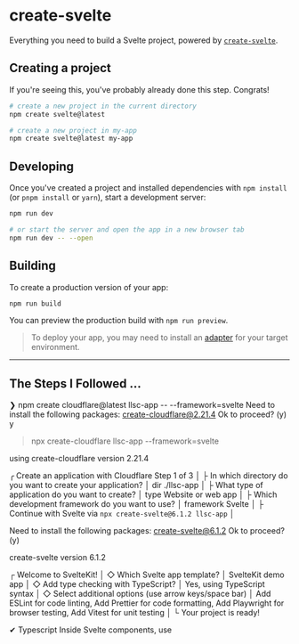 # create-svelte

Everything you need to build a Svelte project, powered by [`create-svelte`](https://github.com/sveltejs/kit/tree/main/packages/create-svelte).

## Creating a project

If you're seeing this, you've probably already done this step. Congrats!

```bash
# create a new project in the current directory
npm create svelte@latest

# create a new project in my-app
npm create svelte@latest my-app
```

## Developing

Once you've created a project and installed dependencies with `npm install` (or `pnpm install` or `yarn`), start a development server:

```bash
npm run dev

# or start the server and open the app in a new browser tab
npm run dev -- --open
```

## Building

To create a production version of your app:

```bash
npm run build
```

You can preview the production build with `npm run preview`.

> To deploy your app, you may need to install an [adapter](https://kit.svelte.dev/docs/adapters) for your target environment.


--- 
## The Steps I Followed ...

❯ npm create cloudflare@latest llsc-app -- --framework=svelte
Need to install the following packages:
create-cloudflare@2.21.4
Ok to proceed? (y) y


> npx
> create-cloudflare llsc-app --framework=svelte


using create-cloudflare version 2.21.4

╭ Create an application with Cloudflare Step 1 of 3
│
├ In which directory do you want to create your application?
│ dir ./llsc-app
│
├ What type of application do you want to create?
│ type Website or web app
│
├ Which development framework do you want to use?
│ framework Svelte
│
├ Continue with Svelte via `npx create-svelte@6.1.2 llsc-app`
│

Need to install the following packages:
create-svelte@6.1.2
Ok to proceed? (y)


create-svelte version 6.1.2

┌  Welcome to SvelteKit!
│
◇  Which Svelte app template?
│  SvelteKit demo app
│
◇  Add type checking with TypeScript?
│  Yes, using TypeScript syntax
│
◇  Select additional options (use arrow keys/space bar)
│  Add ESLint for code linting, Add Prettier for code formatting, Add Playwright for browser testing, Add Vitest for unit testing
│
└  Your project is ready!

✔ Typescript
Inside Svelte components, use <script lang="ts">

✔ ESLint
https://github.com/sveltejs/eslint-plugin-svelte

✔ Prettier
https://prettier.io/docs/en/options.html
https://github.com/sveltejs/prettier-plugin-svelte#options

✔ Playwright
https://playwright.dev

✔ Vitest
https://vitest.dev

Install community-maintained integrations:
https://github.com/svelte-add/svelte-add

Next steps:
1: cd llsc-app
2: npm install
3: git init && git add -A && git commit -m "Initial commit" (optional)
4: npm run dev -- --open

To close the dev server, hit Ctrl-C

Stuck? Visit us at https://svelte.dev/chat

├ Copying template files
│ files copied to project directory
│
├ Installing dependencies
│ installed via `npm install`
│
╰ Application created

╭ Configuring your application for Cloudflare Step 2 of 3
│
├ Installing wrangler A command line tool for building Cloudflare Workers
│ installed via `npm install wrangler --save-dev`
│
├ Installing @cloudflare/workers-types
│ installed via npm
│
├ Adding latest types to `tsconfig.json`
│ added @cloudflare/workers-types/2023-07-01
│
├ Retrieving current workerd compatibility date
│ compatibility date 2024-05-29
│
├ Adding the Cloudflare Pages adapter
│ installed @sveltejs/adapter-cloudflare
│
├ Changing adapter in svelte.config.js
│
├ Updating global type definitions in app.d.ts
│
├ Adding Wrangler files to the .gitignore file
│ updated .gitignore file
│
├ Updating `package.json` scripts
│ updated `package.json`
│
├ Do you want to use git for version control?
│ yes git
│
├ Initializing git repo
│ initialized git
│
├ Committing new files
│ git commit
│
╰ Application configured

╭ Deploy with Cloudflare Step 3 of 3
│
├ Do you want to deploy your application?
│ yes deploy via `npm run deploy`
│
├ npx wrangler whoami
│  ⛅️ wrangler 3.58.0
-------------------
Getting User settings...

✘ [ERROR] Not logged in.


🪵  Logs were written to "/Users/ortons/.wrangler/logs/wrangler-2024-06-03_11-18-24_790.log"

│
├ Logging into Cloudflare checking authentication status
│ not logged in
│
├ Logging into Cloudflare This will open a browser window
│ allowed via `wrangler login`
│
├ Selecting Cloudflare account retrieving accounts
│ account Sam.orton@gmail.com's Account
│
├ Creating Pages project
│ created via `npx wrangler pages project create llsc-app --production-branch main`
│
├ Verifying Pages project
│ verified project is ready for deployment
│
├ Deploying your application
│ deployed via `npm run deploy`
│
├  SUCCESS  View your deployed application at https://llsc-app.pages.dev
│
│ Navigate to the new directory cd llsc-app
│ Run the development server npm run dev
│ Preview your application npm run preview
│ Deploy your application npm run deploy
│ Read the documentation https://developers.cloudflare.com/pages
│ Stuck? Join us at https://discord.cloudflare.com
│
├ Waiting for DNS to propagate
│ DNS propagation complete.
│
├ Waiting for deployment to become available
│ deployment is ready at: https://llsc-app.pages.dev
│
├ Opening browser
│
╰ See you again soon!

❯ webstorm .
❯ nslokup llsc-app.pages
zsh: command not found: nslokup
❯ nslookup llsc-app.pages
Server:		172.23.128.197
Address:	172.23.128.197#53

** server can't find llsc-app.pages: NXDOMAIN

